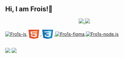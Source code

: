 ## Hi, I am Frois!🌙
<div align="center">
  <a href="https://github.com/Fro1s">
  <img height="150em" src="https://github-readme-stats.vercel.app/api?username=Fro1s&show_icons=true&theme=dark&include_all_commits=true&count_private=true"/>
  <img height="150em" src="https://github-readme-stats.vercel.app/api/top-langs/?username=Fro1s&layout=compact&langs_count=7&theme=dark"/>
</div>
  
  <div style="display: inline_block"><br>
  <img align="center" alt="Fro1s-js" height="30" width="40" src="https://cdn.jsdelivr.net/gh/devicons/devicon/icons/javascript/javascript-original.svg" />
  <img align="center" alt="Fro1s-HTML" height="30" width="40" src="https://raw.githubusercontent.com/devicons/devicon/master/icons/html5/html5-original.svg" />
  <img align="center" alt="Fro1s-CSS" height="30" width="40" src="https://raw.githubusercontent.com/devicons/devicon/master/icons/css3/css3-original.svg" />
  <img align="center" alt="Fro1s-figma" height="30" width="40" src="https://cdn.jsdelivr.net/gh/devicons/devicon/icons/figma/figma-original.svg" />
  <img align="center" alt="Fro1s-node.js" height="30" width="40" src="https://cdn.jsdelivr.net/gh/devicons/devicon/icons/nodejs/nodejs-original.svg" />
  
    
</div>
  
  ## 
  
<div> 
    <a href="https://www.instagram.com/Froiss_/" target="_blank"><img src="https://img.shields.io/badge/-Instagram-%23E4405F?style=for-the-badge&logo=instagram&logoColor=white" target="_blank"></a>
  <a href="https:https://www.linkedin.com/in/matheus-frois-0b9b15234/" target="_blank"><img src="https://img.shields.io/badge/-LinkedIn-%230077B5?style=for-the-badge&logo=linkedin&logoColor=white" target="_blank"></a>  
    
  
  ##
